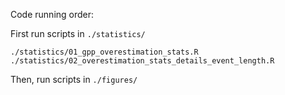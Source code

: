 Code running order:

First run scripts in `./statistics/`

`./statistics/01_gpp_overestimation_stats.R`
`./statistics/02_overestimation_stats_details_event_length.R`

Then, run scripts in `./figures/`